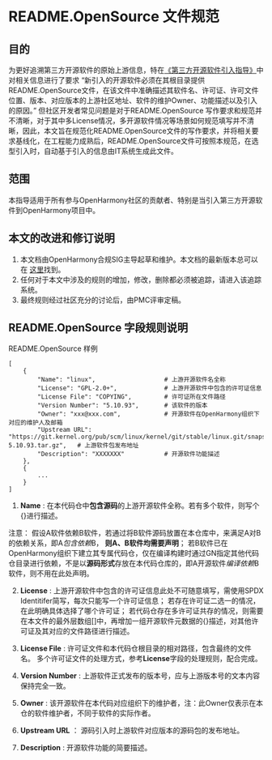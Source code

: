 # README.OpenSource 文件规范

## 目的

为更好追溯第三方开源软件的原始上游信息，特在[《第三方开源软件引入指导》](./第三方开源软件引入指导.md)中对相关信息进行了要求 “新引入的开源软件必须在其根目录提供README.OpenSource文件，在该文件中准确描述其软件名、许可证、许可文件位置、版本、对应版本的上游社区地址、软件的维护Owner、功能描述以及引入的原因。” 但社区开发者常见问题是对于README.OpenSource 写作要求和规范并不清晰，对于其中多License情况，多开源软件情况等场景如何规范填写并不清晰，因此，本文旨在规范化README.OpenSource文件的写作要求，并将相关要求基线化，在工程能力成熟后，README.OpenSource文件可按照本规范，在选型引入时，自动基于引入的信息由IT系统生成此文件。

## 范围

本指导适用于所有参与OpenHarmony社区的贡献者、特别是当引入第三方开源软件到OpenHarmony项目中。

## 本文的改进和修订说明

1. 本文档由OpenHarmony合规SIG主导起草和维护。本文档的最新版本总可以在 [这里](./第三方开源软件上游软件元数据READMEOpenSource文件规范.md)找到。
2. 任何对于本文中涉及的规则的增加，修改，删除都必须被追踪，请进入该追踪系统。
3. 最终规则经过社区充分的讨论后，由PMC评审定稿。



## README.OpenSource 字段规则说明
README.OpenSource 样例

```
[
    {
        "Name": "linux",                   # 上游开源软件名全称
        "License": "GPL-2.0+",             # 上游开源软件中包含的许可证信息
        "License File": "COPYING",         # 许可证所在文件路径
        "Version Number": "5.10.93",       # 该软件的版本
        "Owner": "xxx@xxx.com",            # 开源软件在OpenHarmony组织下对应的维护人及邮箱
        "Upstream URL": "https://git.kernel.org/pub/scm/linux/kernel/git/stable/linux.git/snapshot/linux-5.10.93.tar.gz",   # 上游软件包发布地址
        "Description": "XXXXXXX"           # 开源软件功能描述
    },
    {
        ...
    }
]
```

1. **Name** : 在本代码仓中**包含源码**的上游开源软件全称。若有多个软件，则写个{}进行描述。

注意：
假设A软件依赖B软件，若通过将B软件源码放置在本仓库中，来满足A对B的依赖关系，即A*包含依赖*B， **则A、B软件均需要声明**； 若B软件已在OpenHarmony组织下建立其专属代码仓，仅在编译构建时通过GN指定其他代码仓目录进行依赖，不是以**源码形式**存放在本代码仓库的，即A开源软件*编译依赖*B软件，则不用在此处声明。

2. **License** : 上游开源软件中包含的许可证信息此处不可随意填写，需使用SPDX Identitifer简写，每次只能写一个许可证信息； 若存在许可证二选一的情况，在此明确具体选择了哪个许可证； 若代码仓存在多许可证共存的情况，则需要在本文件的最外层数组[]中，再增加一组开源软件元数据的{}描述，对其他许可证及其对应的文件路径进行描述。

3. **License File** : 许可证文件和本代码仓根目录的相对路径，包含最终的文件名。 多个许可证文件的处理方式，参考**License**字段的处理规则，配合完成。

4. **Version Number** : 上游软件正式发布的版本号，应与上游版本号的文本内容保持完全一致。

5. **Owner** : 该开源软件在本代码对应组织下的维护者，注：此Owner仅表示在本仓的软件维护者，不同于软件的实际作者。

6. **Upstream URL** ： 源码引入时上游软件对应版本的源码包的发布地址。

7. **Description** : 开源软件功能的简要描述。

